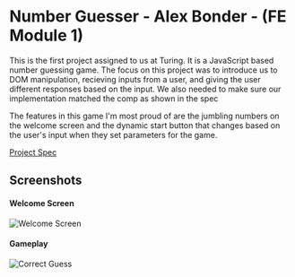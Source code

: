 # Number Guesser - Alex Bonder - (FE Module 1)

This is the first project assigned to us at Turing. It is a JavaScript based number guessing game. The focus on this project was to introduce us to DOM manipulation, recieving inputs from a user, and giving the user different responses based on the input. We also needed to make sure our implementation matched the comp as shown in the spec

The features in this game I'm most proud of are the jumbling numbers on the welcome screen and the dynamic start button that changes based on the user's input when they set parameters for the game.

[Project Spec](http://frontend.turing.io/projects/number-guesser.html)

## Screenshots

#### Welcome Screen

![Welcome Screen](http://g.recordit.co/OJupmP4bez.gif)

#### Gameplay

![Correct Guess](images/correct-answer.png)

